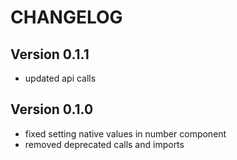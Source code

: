 # CHANGELOG

## Version 0.1.1

- updated api calls

## Version 0.1.0

- fixed setting native values in number component
- removed deprecated calls and imports